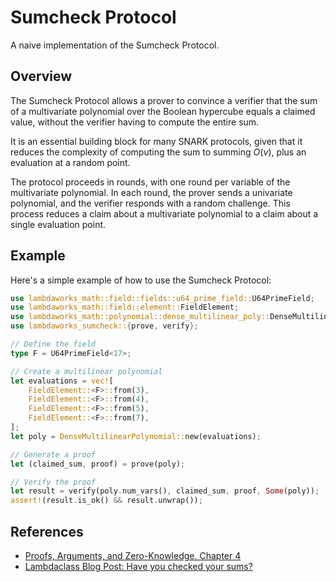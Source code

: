 # Sumcheck Protocol

A naive implementation of the Sumcheck Protocol. 

## Overview

The Sumcheck Protocol allows a prover to convince a verifier that the sum of a multivariate polynomial over the Boolean hypercube equals a claimed value, without the verifier having to compute the entire sum.

It is an essential building block for many SNARK protocols, given that it reduces the complexity of computing the sum to summing $O(\nu)$, plus an evaluation at a random point.

The protocol proceeds in rounds, with one round per variable of the multivariate polynomial. In each round, the prover sends a univariate polynomial, and the verifier responds with a random challenge. This process reduces a claim about a multivariate polynomial to a claim about a single evaluation point.


## Example

Here's a simple example of how to use the Sumcheck Protocol:

```rust
use lambdaworks_math::field::fields::u64_prime_field::U64PrimeField;
use lambdaworks_math::field::element::FieldElement;
use lambdaworks_math::polynomial::dense_multilinear_poly::DenseMultilinearPolynomial;
use lambdaworks_sumcheck::{prove, verify};

// Define the field
type F = U64PrimeField<17>;

// Create a multilinear polynomial
let evaluations = vec![
    FieldElement::<F>::from(3),
    FieldElement::<F>::from(4),
    FieldElement::<F>::from(5),
    FieldElement::<F>::from(7),
];
let poly = DenseMultilinearPolynomial::new(evaluations);

// Generate a proof
let (claimed_sum, proof) = prove(poly);

// Verify the proof
let result = verify(poly.num_vars(), claimed_sum, proof, Some(poly));
assert!(result.is_ok() && result.unwrap());
```


## References

- [Proofs, Arguments, and Zero-Knowledge. Chapter 4](https://people.cs.georgetown.edu/jthaler/ProofsArgsAndZK.pdf)
- [Lambdaclass Blog Post: Have you checked your sums?](https://blog.lambdaclass.com/have-you-checked-your-sums/)
